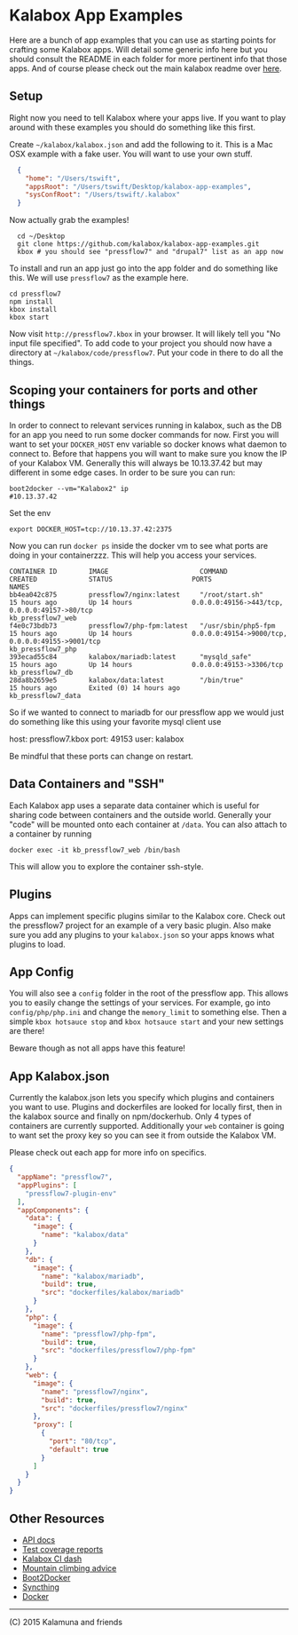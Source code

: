 Kalabox App Examples
===================

Here are a bunch of app examples that you can use as starting points for crafting some Kalabox apps. Will detail some generic info here but you should
consult the README in each folder for more pertinent info that those apps. And of course please check out the main kalabox readme over [here](https://github.com/kalabox/kalabox).

## Setup

Right now you need to tell Kalabox where your apps live. If you want to play around with these examples you should do something like this first.

Create `~/kalabox/kalabox.json` and add the following to it. This is a Mac OSX example with a fake user. You will want to use your own stuff.

```json
  {
    "home": "/Users/tswift",
    "appsRoot": "/Users/tswift/Desktop/kalabox-app-examples",
    "sysConfRoot": "/Users/tswift/.kalabox"
  }
```

Now actually grab the examples!

```
  cd ~/Desktop
  git clone https://github.com/kalabox/kalabox-app-examples.git
  kbox # you should see "pressflow7" and "drupal7" list as an app now
```

To install and run an app just go into the app folder and do something like this. We will use `pressflow7` as the example here.

```
cd pressflow7
npm install
kbox install
kbox start
```

Now visit `http://pressflow7.kbox` in your browser. It will likely tell you "No input file specified". To add code to your project you should now have a directory
at `~/kalabox/code/pressflow7`. Put your code in there to do all the things.

## Scoping your containers for ports and other things

In order to connect to relevant services running in kalabox, such as the DB for an app you need to run some docker commands for now. First you will want to set your
`DOCKER_HOST` env variable so docker knows what daemon to connect to. Before that happens you will want to make sure you know the IP of your Kalabox VM. Generally this will always be 10.13.37.42 but may different in some edge cases. In order to be sure you can run:

```
boot2docker --vm="Kalabox2" ip
#10.13.37.42
```

Set the env

```
export DOCKER_HOST=tcp://10.13.37.42:2375
```

Now you can run `docker ps` inside the docker vm to see what ports are doing in your containerzzz. This will help you access your services.

```
CONTAINER ID        IMAGE                       COMMAND                CREATED             STATUS                    PORTS                                                                                                  NAMES
bb4ea042c875        pressflow7/nginx:latest     "/root/start.sh"       15 hours ago        Up 14 hours               0.0.0.0:49156->443/tcp, 0.0.0.0:49157->80/tcp                                                          kb_pressflow7_web
f4e0c73bdb73        pressflow7/php-fpm:latest   "/usr/sbin/php5-fpm    15 hours ago        Up 14 hours               0.0.0.0:49154->9000/tcp, 0.0.0.0:49155->9001/tcp                                                       kb_pressflow7_php
393ecad55c84        kalabox/mariadb:latest      "mysqld_safe"          15 hours ago        Up 14 hours               0.0.0.0:49153->3306/tcp                                                                                kb_pressflow7_db
28da8b2659e5        kalabox/data:latest         "/bin/true"            15 hours ago        Exited (0) 14 hours ago                                                                                                          kb_pressflow7_data
```

So if we wanted to connect to mariadb for our pressflow app we would just do something like this using your favorite mysql client use

  host: pressflow7.kbox
  port: 49153
  user: kalabox

Be mindful that these ports can change on restart.

## Data Containers and "SSH"

Each Kalabox app uses a separate data container which is useful for sharing code between containers and the outside world. Generally your "code" will be mounted onto each container at `/data`. You can also attach to a container by running

`docker exec -it kb_pressflow7_web /bin/bash`

This will allow you to explore the container ssh-style.

## Plugins

Apps can implement specific plugins similar to the Kalabox core. Check out the pressflow7 project for an example of a very basic plugin. Also make sure you add any plugins to your `kalabox.json` so your apps knows what plugins to load.

## App Config

You will also see a `config` folder in the root of the pressflow app. This allows you to easily change the settings of your services. For example, go into `config/php/php.ini` and change the `memory_limit` to something else. Then a simple `kbox hotsauce stop` and `kbox hotsauce start` and your new settings are there!

Beware though as not all apps have this feature!

## App Kalabox.json

Currently the kalabox.json lets you specify which plugins and containers you want to use. Plugins and dockerfiles are looked for locally first, then in the kalabox source and finally on npm/dockerhub. Only 4 types of containers are currently supported. Additionally your `web` container is going to want set the proxy key so you can see it from outside the Kalabox VM.

Please check out each app for more info on specifics.

```json
{
  "appName": "pressflow7",
  "appPlugins": [
    "pressflow7-plugin-env"
  ],
  "appComponents": {
    "data": {
      "image": {
        "name": "kalabox/data"
      }
    },
    "db": {
      "image": {
        "name": "kalabox/mariadb",
        "build": true,
        "src": "dockerfiles/kalabox/mariadb"
      }
    },
    "php": {
      "image": {
        "name": "pressflow7/php-fpm",
        "build": true,
        "src": "dockerfiles/pressflow7/php-fpm"
      }
    },
    "web": {
      "image": {
        "name": "pressflow7/nginx",
        "build": true,
        "src": "dockerfiles/pressflow7/nginx"
      },
      "proxy": [
        {
          "port": "80/tcp",
          "default": true
        }
      ]
    }
  }
}
```

## Other Resources

* [API docs](http://api.kalabox.me/)
* [Test coverage reports](http://coverage.kalabox.me/)
* [Kalabox CI dash](http://ci.kalabox.me/)
* [Mountain climbing advice](https://www.youtube.com/watch?v=tkBVDh7my9Q)
* [Boot2Docker](https://github.com/boot2docker/boot2docker)
* [Syncthing](https://github.com/syncthing/syncthing)
* [Docker](https://github.com/docker/docker)

-------------------------------------------------------------------------------------
(C) 2015 Kalamuna and friends

